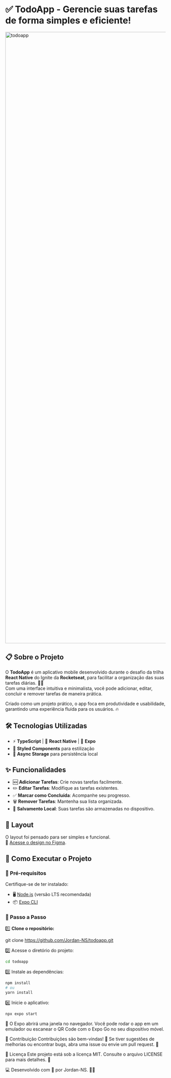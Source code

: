 # ✅ TodoApp - Gerencie suas tarefas de forma simples e eficiente!  

  <img width="1920" alt="todoapp" src="https://github.com/user-attachments/assets/b6c9e544-5bd3-4d07-96c2-861f5d62f224" />


## 📋 Sobre o Projeto  

O **TodoApp** é um aplicativo mobile desenvolvido durante o desafio da trilha **React Native** do Ignite da **Rocketseat**, para facilitar a organização das suas tarefas diárias. 📝🚀  
Com uma interface intuitiva e minimalista, você pode adicionar, editar, concluir e remover tarefas de maneira prática.  

Criado como um projeto prático, o app foca em produtividade e usabilidade, garantindo uma experiência fluida para os usuários. 🔥  

## 🛠️ Tecnologias Utilizadas  

- ⚡ **TypeScript** | 📱 **React Native** | 🚀 **Expo**  
- 🎨 **Styled Components** para estilização  
- 💾 **Async Storage** para persistência local  

## ✨ Funcionalidades  

- 🆕 **Adicionar Tarefas**: Crie novas tarefas facilmente.  
- ✏️ **Editar Tarefas**: Modifique as tarefas existentes.  
- ✅ **Marcar como Concluída**: Acompanhe seu progresso.  
- 🗑️ **Remover Tarefas**: Mantenha sua lista organizada.  
- 💾 **Salvamento Local**: Suas tarefas são armazenadas no dispositivo.  

## 🎨 Layout  

O layout foi pensado para ser simples e funcional.  
🔗 [Acesse o design no Figma](https://www.figma.com/file/rrbhUJxDZ1U9shnNJVE7QT/ToDo-List-%E2%80%A2-Desafio-React-Native-Copy?fuid=1244062225534394384).  

## 🚀 Como Executar o Projeto  

### 📌 Pré-requisitos  

Certifique-se de ter instalado:  

- 🖥️ [Node.js](https://nodejs.org/) (versão LTS recomendada)  
- 📦 [Expo CLI](https://docs.expo.dev/get-started/installation/)  

### 📖 Passo a Passo  

1️⃣ **Clone o repositório:**  

  
   git clone https://github.com/Jordan-NS/todoapp.git
   
2️⃣ Acesse o diretório do projeto:

 ```bash
cd todoapp
```
3️⃣ Instale as dependências:

 ```bash
npm install
# ou
yarn install
```
4️⃣ Inicie o aplicativo:

 ```bash
npx expo start
```
📱 O Expo abrirá uma janela no navegador. Você pode rodar o app em um emulador ou escanear o QR Code com o Expo Go no seu dispositivo móvel.

🤝 Contribuição
Contribuições são bem-vindas! 💜
Se tiver sugestões de melhorias ou encontrar bugs, abra uma issue ou envie um pull request. 🚀

📜 Licença
Este projeto está sob a licença MIT. Consulte o arquivo LICENSE para mais detalhes. 📄

💻 Desenvolvido com 💜 por Jordan-NS. 🚀🔥
